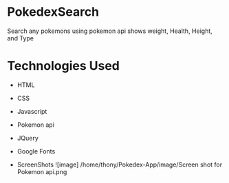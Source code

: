# PokedexSearch
Search any pokemons using pokemon api shows weight, Health, Height, and Type
# Technologies Used
* HTML
* CSS
* Javascript
* Pokemon api
* JQuery
* Google Fonts

* ScreenShots
![image] /home/thony/Pokedex-App/image/Screen shot for Pokemon api.png